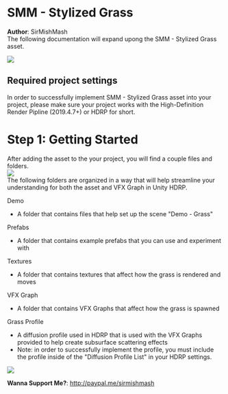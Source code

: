 # SMM - Stylized Grass
**Author**: SirMishMash  
The following documentation will expand upong the SMM - Stylized Grass asset.

<img src = "https://github.com/SirMishMash/Unity-StylizedGrass/blob/main/Git_docImages/Grass1.jpg" />  

## Required project settings  
In order to successfully implement SMM - Stylized Grass asset into your project, please make sure your project works with the High-Definition Render Pipline (2019.4.7+) or HDRP for short.

# Step 1: Getting Started
After adding the asset to the your project, you will find a couple files and folders. <br>
<img src = "https://github.com/SirMishMash/Unity-StylizedGrass/blob/main/Git_docImages/Starting1.JPG" /> <br>
The following folders are organized in a way that will help streamline your understanding for both the asset and VFX Graph in Unity HDRP. <br>

Demo <br>
- A folder that contains files that help set up the scene "Demo - Grass" <br>

Prefabs <br>
- A folder that contains example prefabs that you can use and experiment with <br>

Textures <br>
- A folder that contains textures that affect how the grass is rendered and moves <br>

VFX Graph <br>
- A folder that contains VFX Graphs that affect how the grass is spawned <br>

Grass Profile <br>
- A diffusion profile used in HDRP that is used with the VFX Graphs provided to help create subsurface scattering effects
- Note: in order to successfully implement the profile, you must include the profile inside of the "Diffusion Profile List" in your HDRP settings.

 <img src = "https://github.com/SirMishMash/Unity-StylizedGrass/blob/main/Git_docImages/Starting2.jpg" /> 



**Wanna Support Me?**: http://paypal.me/sirmishmash
